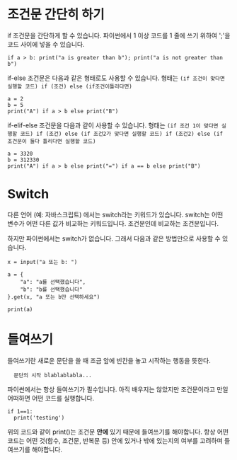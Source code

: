 # 조건문 간단히 하기
if 조건문을 간단하게 할 수 있습니다. 파이썬에서 1 이상 코드를 1 줄에 쓰기 위하여 ';'을 코드 사이에 넣을 수 있습니다.

```
if a > b: print("a is greater than b"); print("a is not greater than b")
```

if-else 조건문은 다음과 같은 형태로도 사용할 수 있습니다. 형태는 `(if 조건이 맞다면 실행할 코드) if (조건) else (if조건이틀리다면)`

```
a = 2
b = 5
print("A") if a > b else print("B")
```

if-elif-else 조건문을 다음과 같이 사용할 수 있습니다. 형태는 `(if 조건 1이 맞다면 실행할 코드) if (조건) else (if 조건2가 맞다면 실행할 코드) if (조건2) else (if 조건문이 둘다 틀리다면 실행할 코드)`

```
a = 3320
b = 312330
print("A") if a > b else print("=") if a == b else print("B")
```

# Switch
다른 언어 (예: 자바스크립트) 에서는 switch라는 키워드가 있습니다. switch는 어떤 변수가 어떤 다른 값가 비교하는 키워드입니다. 조건문인데 비교하는 조건문입니다.

하지만 파이썬에서는 switch가 없습니다. 그래서 다음과 같은 방법만으로 사용할 수 있습니다.

```
x = input("a 또는 b: ")

a = {
	"a": "a를 선택했습니다",
	"b": "b를 선택했습니다"
}.get(x, "a 또는 b만 선택하세요")

print(a)
```

# 들여쓰기
들여쓰기란 새로운 문단을 쓸 때 조금 앞에 빈칸을 놓고 시작하는 행동을 뜻한다.

```
  문단의 시작 blablablabla...
```

파이썬에서는 항상 들여쓰기가 필수입니다. 아직 배우지는 않았지만 조건문이라고 만일 어떠하면 어떤 코드를 실행합니다.

```
if 1==1:
  print('testing')
```

위의 코드와 같이 print()는 조건문 __안에__ 있기 때문에 들여쓰기를 해야합니다. 항상 어떤 코드는 어떤 것(함수, 조건문, 반복문 등) 안에 있거나 밖에 있는지의 여부를 고려하며 들여쓰기를 해야합니다.
